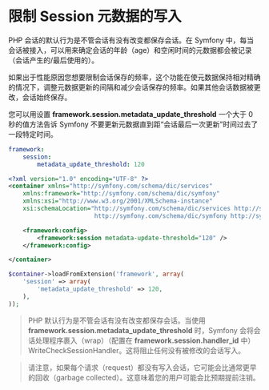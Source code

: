 # 限制 Session 元数据的写入

PHP 会话的默认行为是不管会话有没有改变都保存会话。在 Symfony 中，每当会话被接入，可以用来确定会话的年龄（age）和空闲时间的元数据都会被记录（会话产生的/最后使用的）。

如果出于性能原因您想要限制会话保存的频率，这个功能在使元数据保持相对精确的情况下，调整元数据更新的间隔和减少会话保存的频率。如果其他会话数据被更改，会话始终保存。

您可以用设置 **framework.session.metadata_update_threshold** 一个大于 0 秒的值方法告诉 Symfony 不要更新元数据直到距“会话最后一次更新”时间过去了一段特定时间。

```YAML
framework:
    session:
        metadata_update_threshold: 120
```

```XML
<?xml version="1.0" encoding="UTF-8" ?>
<container xmlns="http://symfony.com/schema/dic/services"
    xmlns:framework="http://symfony.com/schema/dic/symfony"
    xmlns:xsi="http://www.w3.org/2001/XMLSchema-instance"
    xsi:schemaLocation="http://symfony.com/schema/dic/services http://symfony.com/schema/dic/services/services-1.0.xsd
                        http://symfony.com/schema/dic/symfony http://symfony.com/schema/dic/symfony/symfony-1.0.xsd">

    <framework:config>
        <framework:session metadata-update-threshold="120" />
    </framework:config>

</container>
```

```PHP
$container->loadFromExtension('framework', array(
    'session' => array(
        'metadata_update_threshold' => 120,
    ),
));
```

> PHP 默认行为是不管会话有没有改变都保存会话。当使用 **framework.session.metadata_update_threshold** 时，Symfony 会将会话处理程序裹入（wrap）（配置在 **framework.session.handler_id** 中） WriteCheckSessionHandler。这将阻止任何没有被修改的会话写入。

> 请注意，如果每个请求（request）都没有写入会话，它可能会比通常更早的回收（garbage collected）。这意味着您的用户可能会比预期提前注销。
